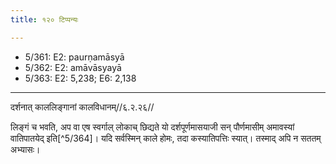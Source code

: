 ```yaml
---
title: १२० टिप्पन्यः

---
```

- 5/361: E2: paurṇamāsyā
- 5/362: E2: amāvāsyayā
- 5/363: E2: 5,238; E6: 2,138

____________________________________________


दर्शनात् काललिङ्गानां कालविधानम्//६.२.२६//

लिङ्गं च भवति, अप वा एष स्वर्गाल् लोकाच् छिद्यते यो दर्शपूर्णमासयाजी सन् पौर्णमासीम् अमावस्यां वातिपातयेद् इति[^5/364]। यदि सर्वस्मिन् काले होमः, तदा कस्यातिपत्तिः स्यात्। तस्माद् अपि न सततम् अभ्यासः।

